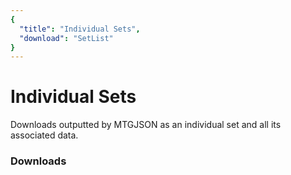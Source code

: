 ```yaml
---
{
  "title": "Individual Sets",
  "download": "SetList"
}
---
```


# Individual Sets

Downloads outputted by MTGJSON as an individual set and all its associated data.

### Downloads

<GenerateSingleSetDownloads/>